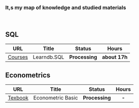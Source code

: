 <h3> It,s my map of knowledge and studied materials</h3>
<br>
<h2> SQL </h2>
<table>
<thead>
<tr>
<th align="center">URL</th>
<th>Title</th>
<th align="center">Status</th>
<th align="center">Hours</th>
</tr>
</thead>
<tbody>
<tr>
<td align="center"><a href="https://learndb.ru/courses" rel="nofollow">Courses</a></td>
<td>Learndb.SQL</td>
<td align="center"><strong>Processing</strong></td>
<td align="center"><strong>about 17h</strong></td>
</tr>
</tbody>
</table>

<h2> Econometrics </h2>
<table>
<thead>
<tr>
<th align="center">URL</th>
<th>Title</th>
<th align="center">Status</th>
<th align="center">Hours</th>
</tr>
</thead>
<tbody>
<tr>
<td align="center"><a href="https://goo.su/4aLq" rel="nofollow">Texbook</a></td>
<td>Econometric Basic</td>
<td align="center"><strong>Processing</strong></td>
<td align="center"><strong>-</strong></td>
</tr>
</tbody>
</table>
